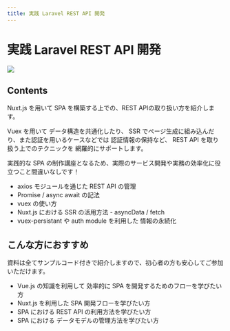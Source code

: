 ```yaml
---
title: 実践 Laravel REST API 開発
---
```

# 実践 Laravel REST API 開発

![](/images/leccafe.png)

## Contents

Nuxt.js を用いて SPA を構築する上での、REST APIの取り扱い方を紹介します。

Vuex を用いて データ構造を共通化したり、 
SSR でページ生成に組み込んだり、また認証を用いるケースなどでは 認証情報の保持など、
REST API を取り扱う上でのテクニックを 網羅的にサポートします。 

実践的な SPA の制作講座となるため、実際のサービス開発や実務の効率化に役立つこと間違いなしです！

- axios モジュールを通じた REST API の管理
- Promise / async await の記法
- vuex の使い方
- Nuxt.js における SSR の活用方法 - asyncData / fetch
- vuex-persistant や auth module を利用した 情報の永続化

## こんな方におすすめ

資料は全てサンプルコード付きで紹介しますので、初心者の方も安心してご参加いただけます。

- Vue.js の知識を利用して 効率的に SPA を開発するためのフローを学びたい方
- Nuxt.js を利用した SPA 開発フローを学びたい方
- SPA における REST API の利用方法を学びたい方
- SPA における データモデルの管理方法を学びたい方 
